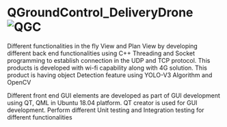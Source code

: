 # QGroundControl_DeliveryDrone![QGC](https://user-images.githubusercontent.com/68365029/138647574-bbb774bf-dc52-4e31-a91f-296f72805f49.png)


Different functionalities in the fly View and Plan View by developing different back end functionalities using C++ Threading and Socket programming to establish connection in the UDP and TCP protocol. This products is developed with wi-fi capability along with 4G solution. This product is having object Detection feature using YOLO-V3 Algorithm and OpenCV

Different front end GUI elements are developed as part of GUI development using QT, QML in Ubuntu 18.04 platform. QT creator is used for GUI development. Perform different Unit testing and Integration testing for different functionalities
